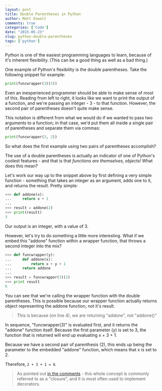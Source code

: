 ```yaml
---
layout: post
title: Double Parentheses in Python
author: Matt Oswalt
comments: true
categories: ['Code']
date: "2015-05-23"
slug: python-double-parentheses
tags: ['python']
---
```



Python is one of the easiest programming languages to learn, because of it's inherent flexibility. (This can be a good thing as well as a bad thing.)

One example of Python's flexibility is the double parentheses. Take the following snippet for example:

```python
print(funcwrapper(3)(2))
```

Even an inexperienced programmer should be able to make sense of most of this. Reading from left to right, it looks like we want to print the output of a function, and we're passing an integer - 3 - to that function. However, the second pair of parentheses doesn't quite make sense.

This notation is different from what we would do if we wanted to pass two arguments to a function; in that case, we'd put them all inside a single pair of parentheses and separate them via commas:

```python
print(funcwrapper(3, 2))
```

So what does the first example using two pairs of parentheses accomplish?

The use of a double parentheses is actually an indicator of one of Python's coolest features - and that is that _functions are themselves, objects!_ What does this mean?

Let's work our way up to the snippet above by first defining a very simple function - something that 
takes an integer as an argument, adds one to it, and returns the result. Pretty simple:

```python
>>> def addone(x):
...     return x + 1
...
>>> result = addone(2)
>>> print(result)
3
```

Our output is an integer, with a value of 3.

However, let's try to do something a little more interesting. What if we embed this "addone" function within  a wrapper function, that throws a second integer into the mix?

```python
>>> def funcwrapper(y):
...     def addone(x):
...         return x + y + 1
...     return addone
...
>>> result = funcwrapper(3)(2)
>>> print result
6
```

You can see that we're calling the wrapper function with the double parentheses. This is possible because our wrapper function actually returns object representing the addone function, not it's result.

> This is because (on line 4), we are returning "addone", not "addone()"

In sequence, "funcwrapper(3)" is evaluated first, and it returns the "addone" function itself. Because the first parameter (y) is set to 3, the function that is returned will end up evaluating x + 3 + 1.

Because we have a second pair of parenthesis (2), this ends up being the parameter to the embedded "addone" function, which means that x is set to 2.

Therefore, `2 + 3 + 1 = 6`.

> As pointed out [in the comments](https://oswalt.dev/2015/05/python-double-parentheses/#comment-2069279567) - this whole concept is commonly referred to as a "closure", and it is most often used to implement decorators.
